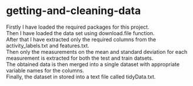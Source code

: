 # getting-and-cleaning-data<br>
Firstly I have loaded the required packages for this project.<br>
Then I have loaded the data set using download.file function.<br>
After that I have extracted only the required columns from the activity_labels.txt and features.txt.<br>
Then only the measurements on the mean and standard deviation for each measurement is extracted for both the test and train datsets.<br>
The obtained data is then merged into a single dataset with appropriate variable names for the columns.<br>
Finally, the dataset in stored into a text file called tidyData.txt.<br>
